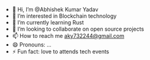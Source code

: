 - 👋 Hi, I’m @Abhishek Kumar Yadav
- 👀 I’m interested in Blockchain technology
- 🌱 I’m currently learning Rust
- 💞️ I’m looking to collaborate on open source projects
- 📫 How to reach me aky732244@gmail.com
- 😄 Pronouns: ...
- ⚡ Fun fact: love to attends tech events

<!---
Abhishekyadav26/Abhishekyadav26 is a ✨ special ✨ repository because its `README.md` (this file) appears on your GitHub profile.
You can click the Preview link to take a look at your changes.
--->

